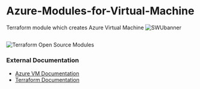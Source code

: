 # Azure-Modules-for-Virtual-Machine

Terraform module which creates Azure Virtual Machine
![SWUbanner](https://imgs.search.brave.com/kBzkmrCEwKyORF_EtYlVKrGZSvz-tKCKP15CmE0VnrU/rs:fit:638:359:1/g:ce/aHR0cHM6Ly93d3cu/c3RhcndpbmRzb2Z0/d2FyZS5jb20vYmxv/Zy93cC1jb250ZW50/L3VwbG9hZHMvMjAx/OS8wOS93b3JkLWlt/YWdlLmpwZWc)

##

![Terraform Open Source Modules](https://docs.cloudposse.com/images/terraform-open-source-modules.svg)

### External Documentation

- [Azure VM Documentation](https://learn.microsoft.com/en-us/azure/virtual-machines/)
- [Terraform Documentation](https://www.terraform.io/docs)